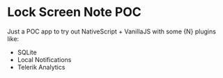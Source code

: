 # Lock Screen Note POC

Just a POC app to try out NativeScript + VanillaJS with some {N} plugins like:
- SQLite
- Local Notifications
- Telerik Analytics